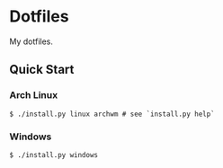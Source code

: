 # Dotfiles

My dotfiles.

## Quick Start
### Arch Linux
```console
$ ./install.py linux archwm # see `install.py help`
```
### Windows
```console
$ ./install.py windows
```
